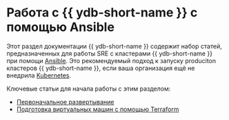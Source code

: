 # Работа с {{ ydb-short-name }} с помощью Ansible

Этот раздел документации {{ ydb-short-name }} содержит набор статей, предназначенных для работы SRE с кластерами {{ ydb-short-name }} при помощи [Ansible](https://www.ansible.com/). Это рекомендуемый подход к запуску produciton кластеров {{ ydb-short-name }}, если ваша организация ещё не внедрила [Kubernetes](../kubernetes/index.md).

Ключевые статьи для начала работы с этим разделом:

* [Первоначальное развертывание](initial-deployment.md)
* [Подготовка виртуальных машин с помощью Terraform](preparing-vms-with-terraform.md)
